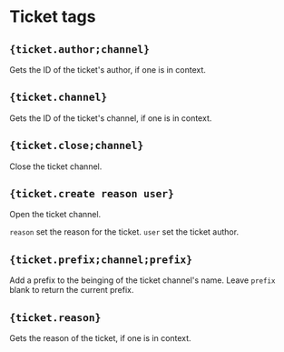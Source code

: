 # Ticket tags

## `{ticket.author;channel}`

Gets the ID of the ticket's author, if one is in context.

## `{ticket.channel}`

Gets the ID of the ticket's channel, if one is in context.

## `{ticket.close;channel}`

Close the ticket channel.

## `{ticket.create reason user}`

Open the ticket channel.

`reason` set the reason for the ticket.
`user` set the ticket author.

## `{ticket.prefix;channel;prefix}`

Add a prefix to the beinging of the ticket channel's name. Leave `prefix` blank to return the current prefix.

## `{ticket.reason}`

Gets the reason of the ticket, if one is in context.